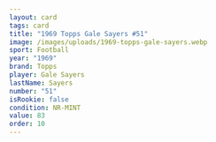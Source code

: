 ```yaml
---
layout: card
tags: card
title: "1969 Topps Gale Sayers #51"
image: /images/uploads/1969-topps-gale-sayers.webp
sport: Football
year: "1969"
brand: Topps
player: Gale Sayers
lastName: Sayers
number: "51"
isRookie: false
condition: NR-MINT
value: 83
order: 10
---
```

